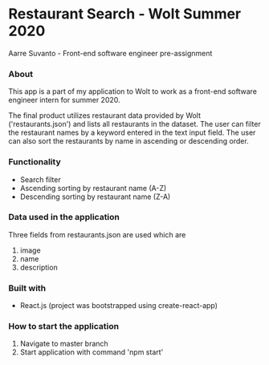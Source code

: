 # Restaurant Search - Wolt Summer 2020
Aarre Suvanto - Front-end software engineer pre-assignment
### About
This app is a part of my application to Wolt to work as a front-end software engineer intern for summer 2020.

The final product utilizes restaurant data provided by Wolt ('restaurants.json') and lists all restaurants in the dataset. The user can filter the restaurant names by a keyword entered in the text input field. The user can also sort the restaurants by name in ascending or descending order. 
### Functionality
- Search filter
- Ascending sorting by restaurant name (A-Z)
- Descending sorting by restaurant name (Z-A)
### Data used in the application
Three fields from restaurants.json are used which are
1. image
2. name
3. description
### Built with
- React.js (project was bootstrapped using create-react-app)
### How to start the application
1. Navigate to master branch
2. Start application with command 'npm start'